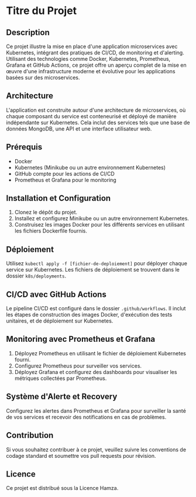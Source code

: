 # Titre du Projet

## Description

Ce projet illustre la mise en place d'une application microservices avec Kubernetes, intégrant des pratiques de CI/CD, de monitoring et d'alerting. Utilisant des technologies comme Docker, Kubernetes, Prometheus, Grafana et GitHub Actions, ce projet offre un aperçu complet de la mise en œuvre d'une infrastructure moderne et évolutive pour les applications basées sur des microservices.

## Architecture

L'application est construite autour d'une architecture de microservices, où chaque composant du service est conteneurisé et déployé de manière indépendante sur Kubernetes. Cela inclut des services tels que une base de données MongoDB, une API et une interface utilisateur web.

## Prérequis

- Docker
- Kubernetes (Minikube ou un autre environnement Kubernetes)
- GitHub compte pour les actions de CI/CD
- Prometheus et Grafana pour le monitoring

## Installation et Configuration

1. Clonez le dépôt du projet.
2. Installez et configurez Minikube ou un autre environnement Kubernetes.
3. Construisez les images Docker pour les différents services en utilisant les fichiers Dockerfile fournis.

## Déploiement

Utilisez `kubectl apply -f [fichier-de-deploiement]` pour déployer chaque service sur Kubernetes. Les fichiers de déploiement se trouvent dans le dossier `k8s/deployments`.

## CI/CD avec GitHub Actions

Le pipeline CI/CD est configuré dans le dossier `.github/workflows`. Il inclut les étapes de construction des images Docker, d'exécution des tests unitaires, et de déploiement sur Kubernetes.

## Monitoring avec Prometheus et Grafana

1. Déployez Prometheus en utilisant le fichier de déploiement Kubernetes fourni.
2. Configurez Prometheus pour surveiller vos services.
3. Déployez Grafana et configurez des dashboards pour visualiser les métriques collectées par Prometheus.

## Système d'Alerte et Recovery

Configurez les alertes dans Prometheus et Grafana pour surveiller la santé de vos services et recevoir des notifications en cas de problèmes.

## Contribution

Si vous souhaitez contribuer à ce projet, veuillez suivre les conventions de codage standard et soumettre vos pull requests pour révision.

## Licence

Ce projet est distribué sous la Licence Hamza.
